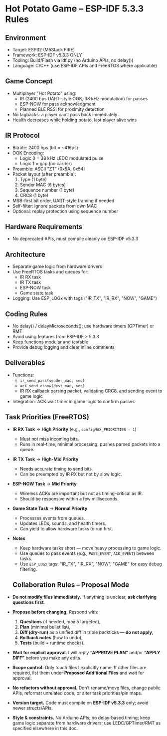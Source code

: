 # Hot Potato Game – ESP-IDF 5.3.3 Rules

## Environment
- Target: ESP32 (M5Stack FIRE)
- Framework: ESP-IDF v5.3.3 ONLY
- Tooling: Build/Flash via idf.py (no Arduino APIs, no delay())
- Language: C/C++ (use ESP-IDF APIs and FreeRTOS where applicable)

## Game Concept
- Multiplayer "Hot Potato" using:
  - IR (2400 bps UART-style OOK, 38 kHz modulation) for passes
  - ESP-NOW for pass acknowledgment
  - Planned BLE RSSI for proximity detection
- No tagbacks: a player can’t pass back immediately
- Health decreases while holding potato, last player alive wins

## IR Protocol
- Bitrate: 2400 bps (bit = ~416µs)
- OOK Encoding:
  - Logic 0 = 38 kHz LEDC modulated pulse
  - Logic 1 = gap (no carrier)
- Preamble: ASCII "ZT" (0x5A, 0x54)
- Packet layout (after preamble):
  1. Type (1 byte)
  2. Sender MAC (6 bytes)
  3. Sequence number (1 byte)
  4. CRC8 (1 byte)
- MSB-first bit order, UART-style framing if needed
- Self-filter: ignore packets from own MAC
- Optional: replay protection using sequence number

## Hardware Requirements
- No deprecated APIs, must compile cleanly on ESP-IDF v5.3.3

## Architecture
- Separate game logic from hardware drivers
- Use FreeRTOS tasks and queues for:
  - IR RX task
  - IR TX task
  - ESP-NOW task
  - Game state task
- Logging: Use ESP_LOGx with tags ("IR_TX", "IR_RX", "NOW", "GAME")

## Coding Rules
- No delay() / delayMicroseconds(); use hardware timers (GPTimer) or RMT
- Avoid using features from ESP-IDF > 5.3.3
- Keep functions modular and testable
- Provide debug logging and clear inline comments

## Deliverables
- Functions:
  - `ir_send_pass(sender_mac, seq)`
  - `ack_send_esnow(dest_mac, seq)`
  - IR RX callback parsing packet, validating CRC8, and sending event to game logic
- Integration: ACK wait timer in game logic to confirm passes

## Task Priorities (FreeRTOS)
- **IR RX Task** → **High Priority** (e.g., `configMAX_PRIORITIES - 1`)
  - Must not miss incoming bits.
  - Runs in real-time, minimal processing; pushes parsed packets into a queue.

- **IR TX Task** → **High-Mid Priority**
  - Needs accurate timing to send bits.
  - Can be preempted by IR RX but not by slow logic.

- **ESP-NOW Task** → **Mid Priority**
  - Wireless ACKs are important but not as timing-critical as IR.
  - Should be responsive within a few milliseconds.

- **Game State Task** → **Normal Priority**
  - Processes events from queues.
  - Updates LEDs, sounds, and health timers.
  - Can yield to allow hardware tasks to run first.

- **Notes**
  - Keep hardware tasks short — move heavy processing to game logic.
  - Use queues to pass events (e.g., `PASS_EVENT`, `ACK_EVENT`) between tasks.
  - Use `ESP_LOGx` tags: "IR_TX", "IR_RX", "NOW", "GAME" for easy debug filtering.

  ## Collaboration Rules – Proposal Mode
- **Do not modify files immediately.** If anything is unclear, **ask clarifying questions first**.
- **Propose before changing.** Respond with:
  1) **Questions** (if needed, max 5 targeted),
  2) **Plan** (minimal bullet list),
  3) **Diff (dry-run)** as a unified diff in triple backticks — **do not apply**,
  4) **Rollback notes** (how to undo),
  5) **Tests** (build + runtime checks).

- **Wait for explicit approval.** I will reply **“APPROVE PLAN”** and/or **“APPLY DIFF”** before you make any edits.
- **Scope control.** Only touch files I explicitly name. If other files are required, list them under **Proposed Additional Files** and wait for approval.
- **No refactors without approval.** Don’t rename/move files, change public APIs, reformat unrelated code, or alter task priorities/pin maps.
- **Version target.** Code must compile on **ESP-IDF v5.3.3** only; avoid newer structs/APIs.
- **Style & constraints.** No Arduino APIs; no delay-based timing; keep game logic separate from hardware drivers; use LEDC/GPTimer/RMT as specified elsewhere in this doc.
